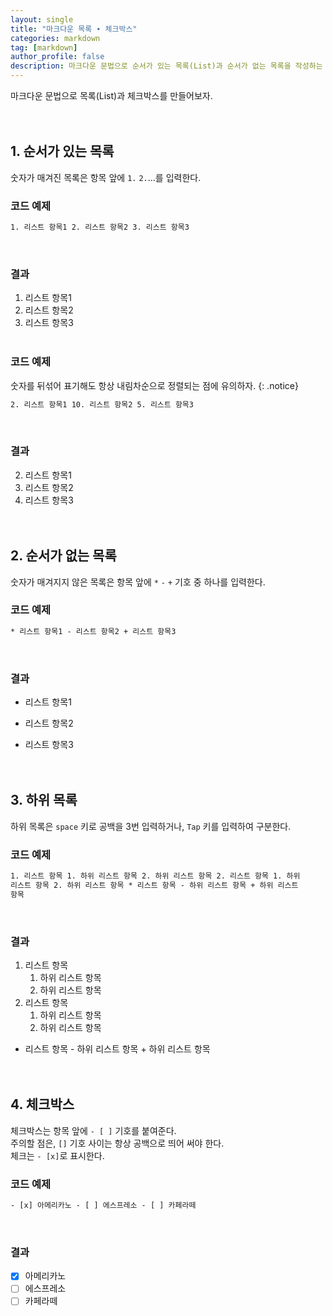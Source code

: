 ```yaml
---
layout: single
title: "마크다운 목록 ∙ 체크박스"
categories: markdown
tag: [markdown]
author_profile: false
description: 마크다운 문법으로 순서가 있는 목록(List)과 순서가 없는 목록을 작성하는 방법에 대해 알아보고, 체크박스 만드는 방법을 살펴보겠습니다.
---
```


마크다운 문법으로 목록(List)과 체크박스를 만들어보자.
<br>
<br>
<br>

## 1. 순서가 있는 목록

숫자가 매겨진 목록은 항목 앞에 <code>1.</code> <code>2.</code>...를 입력한다.
<br>

### 코드 예제

```html
1. 리스트 항목1 2. 리스트 항목2 3. 리스트 항목3
```

<br>

### 결과

1. 리스트 항목1
2. 리스트 항목2
3. 리스트 항목3
   <br>
   <br>

### 코드 예제

숫자를 뒤섞어 표기해도 항상 내림차순으로 정렬되는 점에 유의하자.
{: .notice}

```html
2. 리스트 항목1 10. 리스트 항목2 5. 리스트 항목3
```

<br>

### 결과

2. 리스트 항목1
3. 리스트 항목2
4. 리스트 항목3
   <br>
   <br>
   <br>

## 2. 순서가 없는 목록

숫자가 매겨지지 않은 목록은 항목 앞에 <code>\*</code> <code>-</code> <code>+</code> 기호 중 하나를 입력한다.
<br>

### 코드 예제

```html
* 리스트 항목1 - 리스트 항목2 + 리스트 항목3
```

<br>

### 결과

- 리스트 항목1

* 리스트 항목2

- 리스트 항목3
  <br>
  <br>
  <br>

## 3. 하위 목록

하위 목록은 <code>space</code> 키로 공백을 3번 입력하거나, <code>Tap</code> 키를 입력하여 구분한다.
<br>

### 코드 예제

```html
1. 리스트 항목 1. 하위 리스트 항목 2. 하위 리스트 항목 2. 리스트 항목 1. 하위
리스트 항목 2. 하위 리스트 항목 * 리스트 항목 - 하위 리스트 항목 + 하위 리스트
항목
```

<br>

### 결과

1. 리스트 항목
   1. 하위 리스트 항목
   2. 하위 리스트 항목
2. 리스트 항목
   1. 하위 리스트 항목
   2. 하위 리스트 항목

- 리스트 항목 - 하위 리스트 항목 + 하위 리스트 항목
  <br>
  <br>
  <br>

## 4. 체크박스

체크박스는 항목 앞에 <code>- [ ]</code> 기호를 붙여준다.  
주의할 점은, <code>[]</code> 기호 사이는 항상 공백으로 띄어 써야 한다.  
체크는 <code>- [x]</code>로 표시한다.
<br>

### 코드 예제

```html
- [x] 아메리카노 - [ ] 에스프레소 - [ ] 카페라떼
```

<br>

### 결과

- [x] 아메리카노
- [ ] 에스프레소
- [ ] 카페라떼
